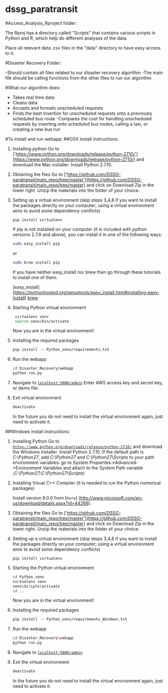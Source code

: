 # dssg_paratransit

#Access_Analysis_Rproject folder:

The Rproj has a directory called "Scripts" that contains various scripts in Python and R, which help do different analyses of the data.

Place all relevant data .csv files in the "data" directory to have easy access to it.


#Disaster Recovery Folder:

-Should contain all files related to our disaster recovery algorithm
-The main file should be calling functions from the other files to run our algorithm

#What our algorithm does:
- Takes real time data 
- Cleans data
- Accepts and formats unscheduled requests
- Finds the best insertion for unscheduled requests onto a previously scheduled bus route
-Compares the cost for handling unscheduled requests by inserting onto scheduled bus routes, calling a taxi, or creating a new bus run

#To install and run webapp:
##OSX install instructions:
1. Installing python
    Go to ['https://www.python.org/downloads/release/python-2710/'](https://www.python.org/downloads/release/python-2710/) and download the Mac installer. Install Python 2.7.10.

2. Obtaining the files
    Go to ['https://github.com/DSSG-paratransit/main_repo/tree/master'](https://github.com/DSSG-paratransit/main_repo/tree/master) and click on Download Zip in the lower right. Unzip the materials into the folder of your choice. 

3. Setting up a virtual environment
    (skip steps 3,4,8 if you want to install the packages directly on your computer; using a virtual environment aims to avoid some dependency conflicts)
    ~~~
	pip install virtualenv
	~~~
    If pip is not installed on your computer (it is included with python versions 2.7.9 and above), you can install it in one of the following ways:
    ~~~bash
	sudo easy_install pip
	~~~

	or 

	~~~bash
	sudo brew install pip
	~~~

	If you have neither easy_install nor brew then go 	through these tutorials to install one of them.

	[easy_install] (https://pythonhosted.org/setuptools/easy_install.html#installing-easy-install)
	[brew](http://brew.sh/)

4. Starting Python virtual environment
   ~~~bash
	virtualenv venv
	source venv/bin/activate
	~~~

	Now you are in the virtual environment!

5. Installing the required packages
    ~~~bash
	pip install -r Python_venv/requirements.txt
	~~~

6. Run the webapp
    ~~~bash
	cd Disaster_Recovery/webapp
	python run.py
	~~~
    
7. Navigate to [`localhost:5000/admin`](localhost:5000/admin)
    Enter AWS access key and secret key, or demo file.

8. Exit virtual environment
    ~~~bash
	deactivate
	~~~
	
	In the future you do not need to install the virtual environment again, just need to activate it.
	
    
##Windows install instructions:
1. Installing Python
    Go to     [`https://www.python.org/downloads/release/python-2710/`](https://www.python.org/downloads/release/python-2710/) and download the Windows installer. Install Python 2.7.10. If the default path is *C:\Python27*, add *C:\Python27* and *C:\Python27\Scripts* to your path environment variables: go to System Properties->Advanced->Environment Variables and attach to the System Path variable *;C:\Python27;C:\Python27\Scripts*)

2. Installing Visual C++ Compiler
    (it is needed to run the Python numerical packages)
	
	Install version 9.0.0 from [`here`] (http://www.microsoft.com/en-us/download/details.aspx?id=44266).

3. Obtaining the files
     Go to ['https://github.com/DSSG-paratransit/main_repo/tree/master'](https://github.com/DSSG-paratransit/main_repo/tree/master) and click on Download Zip in the lower right. Unzip the materials into the folder of your choice. 


3. Setting up a virtual environment
    (skip steps 3,4,8 if you want to install the packages directly on your computer; using a virtual environment aims to avoid some dependency conflicts)
    ~~~
	pip install virtualenv
	~~~

4. Starting the Python virtual environment

	~~~bash
	cd Python_venv
	virtualenv venv
	venv\Scripts\activate
	cd ..
	~~~

    Now you are in the virtual environment!

5. Installing the required packages
    ~~~bash
	pip install -r Python_venv/requirements_Windows.txt
	~~~
6. Run the webapp

    ~~~bash
	cd Disaster_Recovery\webapp
	python run.py
    ~~~~

7. Navigate to [`localhost:5000/admin`](localhost:5000/admin)
    
8. Exit the virtual environment

	~~~bash
	deactivate
	~~~
	
	In the future you do not need to install the virtual environment again, just need to activate it.        




